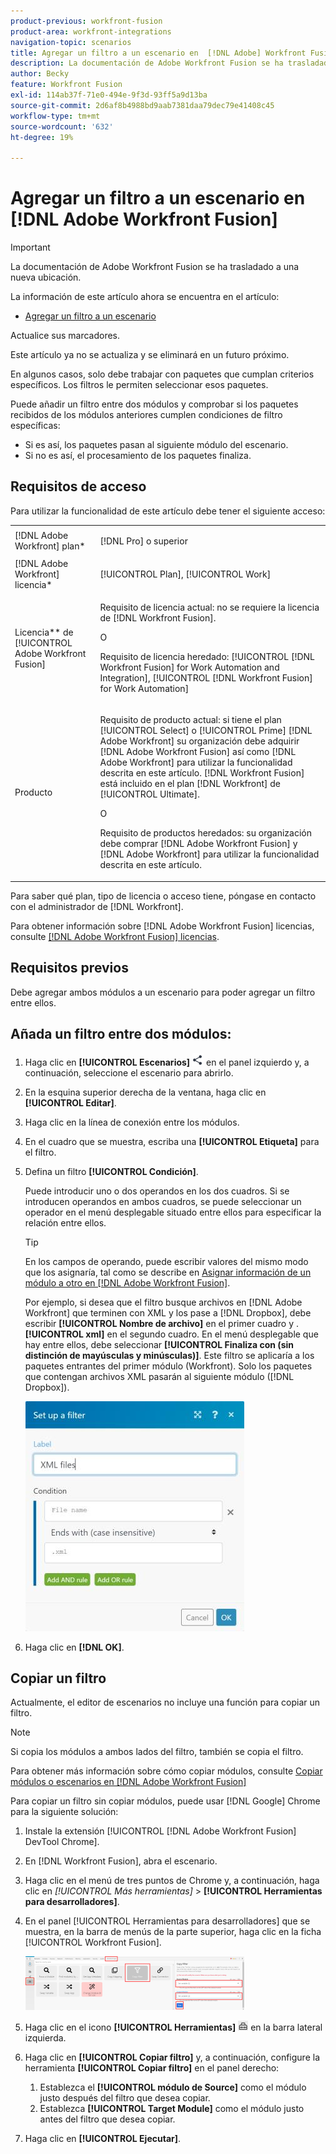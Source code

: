 ```yaml
---
product-previous: workfront-fusion
product-area: workfront-integrations
navigation-topic: scenarios
title: Agregar un filtro a un escenario en  [!DNL Adobe] Workfront Fusion
description: La documentación de Adobe Workfront Fusion se ha trasladado a una nueva ubicación. Este artículo ha quedado obsoleto, pero contiene un vínculo al nuevo artículo que cubre esta funcionalidad.
author: Becky
feature: Workfront Fusion
exl-id: 114ab37f-71e0-494e-9f3d-93ff5a9d13ba
source-git-commit: 2d6af8b4988bd9aab7381daa79dec79e41408c45
workflow-type: tm+mt
source-wordcount: '632'
ht-degree: 19%

---
```


# Agregar un filtro a un escenario en [!DNL Adobe Workfront Fusion]

>[!IMPORTANT]
>
>La documentación de Adobe Workfront Fusion se ha trasladado a una nueva ubicación.
>
>La información de este artículo ahora se encuentra en el artículo:
>
>* [Agregar un filtro a un escenario](https://experienceleague.adobe.com/docs/workfront-fusion/using/create-scenarios/add-modules/add-a-filter-to-a-scenario.html)
>
>Actualice sus marcadores.
>
>Este artículo ya no se actualiza y se eliminará en un futuro próximo.

En algunos casos, solo debe trabajar con paquetes que cumplan criterios específicos. Los filtros le permiten seleccionar esos paquetes.

<!--

For example, you could create a scenario with the [!UICONTROL Watch records] trigger for [!DNL Salesforce] to capture only records containing a specific word written by a specific author.

-->

Puede añadir un filtro entre dos módulos y comprobar si los paquetes recibidos de los módulos anteriores cumplen condiciones de filtro específicas:

* Si es así, los paquetes pasan al siguiente módulo del escenario.
* Si no es así, el procesamiento de los paquetes finaliza.

## Requisitos de acceso

Para utilizar la funcionalidad de este artículo debe tener el siguiente acceso:

<table style="table-layout:auto">
 <col> 
 <col> 
 <tbody> 
  <tr> 
    <td role="rowheader">[!DNL Adobe Workfront] plan*</td> 
   <td> <p>[!DNL Pro] o superior</p> </td> 
  </tr> 
  <tr data-mc-conditions=""> 
   <td role="rowheader">[!DNL Adobe Workfront] licencia*</td> 
   <td> <p>[!UICONTROL Plan], [!UICONTROL Work]</p> </td> 
  </tr> 
  <tr> 
   <td role="rowheader">Licencia** de [!UICONTROL Adobe Workfront Fusion]</td> 
  <td>
   <p>Requisito de licencia actual: no se requiere la licencia de [!DNL Workfront Fusion].</p>
   <p>O</p>
   <p>Requisito de licencia heredado: [!UICONTROL [!DNL Workfront Fusion] for Work Automation and Integration], [!UICONTROL [!DNL Workfront Fusion] for Work Automation]</p>
   </td>    </tr> 
  </tr> 
  <tr> 
   <td role="rowheader">Producto</td> 
   <td>
   <p>Requisito de producto actual: si tiene el plan [!UICONTROL Select] o [!UICONTROL Prime] [!DNL Adobe Workfront] su organización debe adquirir [!DNL Adobe Workfront Fusion] así como [!DNL Adobe Workfront] para utilizar la funcionalidad descrita en este artículo. [!DNL Workfront Fusion] está incluido en el plan [!DNL Workfront] de [!UICONTROL Ultimate].</p>
   <p>O</p>
   <p>Requisito de productos heredados: su organización debe comprar [!DNL Adobe Workfront Fusion] y [!DNL Adobe Workfront] para utilizar la funcionalidad descrita en este artículo.</p>
   </td> 
  </tr> 
 </tbody> 
</table>

Para saber qué plan, tipo de licencia o acceso tiene, póngase en contacto con el administrador de [!DNL Workfront].

Para obtener información sobre [!DNL Adobe Workfront Fusion] licencias, consulte [[!DNL Adobe Workfront Fusion] licencias](../../workfront-fusion/get-started/license-automation-vs-integration.md).

## Requisitos previos

Debe agregar ambos módulos a un escenario para poder agregar un filtro entre ellos.

## Añada un filtro entre dos módulos:

1. Haga clic en **[!UICONTROL Escenarios]** ![](assets/scenarios-icon.png) en el panel izquierdo y, a continuación, seleccione el escenario para abrirlo.
1. En la esquina superior derecha de la ventana, haga clic en **[!UICONTROL Editar]**.
1. Haga clic en la línea de conexión entre los módulos.
1. En el cuadro que se muestra, escriba una **[!UICONTROL Etiqueta]** para el filtro.
1. Defina un filtro **[!UICONTROL Condición]**.

   Puede introducir uno o dos operandos en los dos cuadros. Si se introducen operandos en ambos cuadros, se puede seleccionar un operador en el menú desplegable situado entre ellos para especificar la relación entre ellos.

   >[!TIP]
   >
   >En los campos de operando, puede escribir valores del mismo modo que los asignaría, tal como se describe en [Asignar información de un módulo a otro en [!DNL Adobe Workfront Fusion]](../../workfront-fusion/mapping/map-information-between-modules.md).

   Por ejemplo, si desea que el filtro busque archivos en [!DNL Adobe Workfront] que terminen con XML y los pase a [!DNL Dropbox], debe escribir **[!UICONTROL Nombre de archivo]** en el primer cuadro y .**[!UICONTROL xml]** en el segundo cuadro. En el menú desplegable que hay entre ellos, debe seleccionar **[!UICONTROL Finaliza con (sin distinción de mayúsculas y minúsculas)]**. Este filtro se aplicaría a los paquetes entrantes del primer módulo (Workfront). Solo los paquetes que contengan archivos XML pasarán al siguiente módulo ([!DNL Dropbox]).

   ![](assets/set-up-filter-box-350x368.jpg)

1. Haga clic en **[!DNL OK]**.

## Copiar un filtro

Actualmente, el editor de escenarios no incluye una función para copiar un filtro.

>[!NOTE]
>
>Si copia los módulos a ambos lados del filtro, también se copia el filtro.
>
>Para obtener más información sobre cómo copiar módulos, consulte [Copiar módulos o escenarios en [!DNL Adobe Workfront Fusion]](../../workfront-fusion/scenarios/copy-modules-or-scenarios.md)

Para copiar un filtro sin copiar módulos, puede usar [!DNL Google] Chrome para la siguiente solución:

1. Instale la extensión [!UICONTROL [!DNL Adobe Workfront Fusion] DevTool Chrome].
1. En [!DNL Workfront Fusion], abra el escenario.
1. Haga clic en el menú de tres puntos de Chrome y, a continuación, haga clic en **[!UICONTROL Más herramientas*]* > **[!UICONTROL Herramientas para desarrolladores]**.

1. En el panel [!UICONTROL Herramientas para desarrolladores] que se muestra, en la barra de menús de la parte superior, haga clic en la ficha [!UICONTROL Workfront Fusion].

   ![](assets/copy-a-filter-350x174.png)

1. Haga clic en el icono **[!UICONTROL Herramientas]** ![](assets/devtools-tools-icon.png) en la barra lateral izquierda.

1. Haga clic en **[!UICONTROL Copiar filtro]** y, a continuación, configure la herramienta **[!UICONTROL Copiar filtro]** en el panel derecho:

   1. Establezca el **[!UICONTROL módulo de Source]** como el módulo justo después del filtro que desea copiar.
   1. Establezca **[!UICONTROL Target Module]** como el módulo justo antes del filtro que desea copiar.

1. Haga clic en **[!UICONTROL Ejecutar]**.
